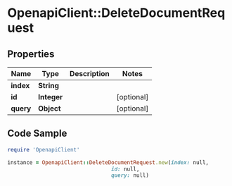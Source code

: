 # OpenapiClient::DeleteDocumentRequest

## Properties

Name | Type | Description | Notes
------------ | ------------- | ------------- | -------------
**index** | **String** |  | 
**id** | **Integer** |  | [optional] 
**query** | **Object** |  | [optional] 

## Code Sample

```ruby
require 'OpenapiClient'

instance = OpenapiClient::DeleteDocumentRequest.new(index: null,
                                 id: null,
                                 query: null)
```


